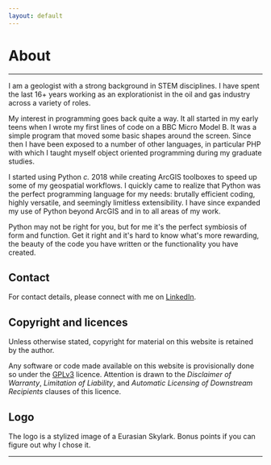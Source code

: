 ```yaml
---
layout: default
---
```


# About

---

I am a geologist with a strong background in STEM disciplines. I have spent the last 16+ years working as an explorationist in the oil and gas industry across a variety of roles.

My interest in programming goes back quite a way. It all started in my early teens when I wrote my first lines of code on a BBC Micro Model B. It was a simple program that moved some basic shapes around the screen. Since then I have been exposed to a number of other languages, in particular PHP with which I taught myself object oriented programming during my graduate studies.

I started using Python _c._ 2018 while creating ArcGIS toolboxes to speed up some of my geospatial workflows. I quickly came to realize that Python was the perfect programming language for my needs: brutally efficient coding, highly versatile, and seemingly limitless extensibility. I have since expanded my use of Python beyond ArcGIS and in to all areas of my work.

Python may not be right for you, but for me it's the perfect symbiosis of form and function. Get it right and it's hard to know what's more rewarding, the beauty of the code you have written or the functionality you have created.

## Contact

For contact details, please connect with me on [LinkedIn](https://www.linkedin.com/in/domenico-lodola).

## Copyright and licences

Unless otherwise stated, copyright for material on this website is retained by the author.

Any software or code made available on this website is provisionally done so under the [GPLv3](https://www.gnu.org/licenses/gpl-3.0.html) licence. Attention is drawn to the *Disclaimer of Warranty*,  *Limitation of Liability*, and *Automatic Licensing of Downstream Recipients* clauses of this licence.

## Logo

The logo is a stylized image of a Eurasian Skylark. Bonus points if you can figure out why I chose it.

---
